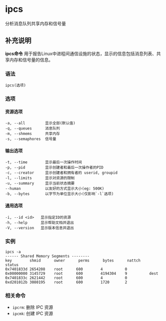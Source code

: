 ipcs
===

分析消息队列共享内存和信号量

## 补充说明

**ipcs命令** 用于报告Linux中进程间通信设施的状态，显示的信息包括消息列表、共享内存和信号量的信息。

###  语法

```shell
ipcs(选项)
```

###  选项

#### 资源选项

```shell
-a, --all         显示全部(默认值)
-q, --queues      消息队列
-m, --shmems      共享内存
-s, --semaphores  信号量
```

#### 输出选项

```shell
-t, --time        显示最后一次操作时间
-p, --pid         显示创建者和最后一次操作者的PID
-c, --creator     显示创建者和拥有者的 userid, groupid
-l, --limits      显示对资源的限制
-u, --summary     显示当前状态摘要
--human           以友好的方式显示大小(eg: 500K)
-b, --bytes       以字节为单位显示大小(仅影响`-l`选项)
```

#### 通用选项

```shell
-i, --id <id>   显示指定ID的资源
-h, --help      显示帮助文档并退出
-V, --version   显示版本信息并退出
```

###  实例

```shell
ipcs -a
------ Shared Memory Segments --------
key        shmid      owner      perms      bytes      nattch     status
0x7401833d 2654208    root      600        4          0
0x00000000 3145729    root      600        4194304    9          dest
0x7401833c 2621442    root      600        4          0
0xd201012b 3080195    root      600        1720       2
```

### 相关命令

* `ipcrm`: 删除 IPC 资源
* `ipcmk`: 创建 IPC 资源

